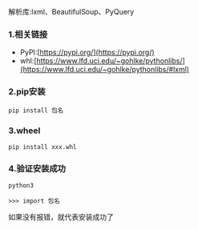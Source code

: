 解析库:lxml、BeautifulSoup、PyQuery

### 1.相关链接

* PyPI:[https://pypi.org/](https://pypi.org/)
* whl:[https://www.lfd.uci.edu/~gohlke/pythonlibs/](https://www.lfd.uci.edu/~gohlke/pythonlibs/#lxml)

### 2.pip安装

```
pip install 包名
```

### 3.wheel

```
pip install xxx.whl
```

### 4.验证安装成功

```
python3

>>> import 包名
```

如果没有报错，就代表安装成功了

